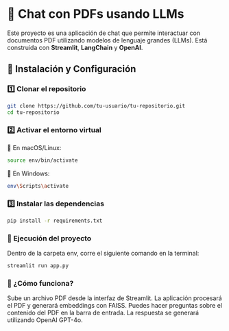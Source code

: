 # 📄 Chat con PDFs usando LLMs

Este proyecto es una aplicación de chat que permite interactuar con documentos PDF utilizando modelos de lenguaje grandes (LLMs). Está construida con **Streamlit**, **LangChain** y **OpenAI**.

## 🚀 Instalación y Configuración

### 1️⃣ Clonar el repositorio
```sh
git clone https://github.com/tu-usuario/tu-repositorio.git
cd tu-repositorio
```

### 2️⃣ Activar el entorno virtual
🔹 En macOS/Linux:
```sh
source env/bin/activate
```
🔹 En Windows:

```sh
env\Scripts\activate
```

### 3️⃣ Instalar las dependencias

```sh
pip install -r requirements.txt
```

### 🏃 Ejecución del proyecto
Dentro de la carpeta env, corre el siguiente comando en la terminal:
```sh
streamlit run app.py
```

### 📝 ¿Cómo funciona?
Sube un archivo PDF desde la interfaz de Streamlit.
La aplicación procesará el PDF y generará embeddings con FAISS.
Puedes hacer preguntas sobre el contenido del PDF en la barra de entrada.
La respuesta se generará utilizando OpenAI GPT-4o.